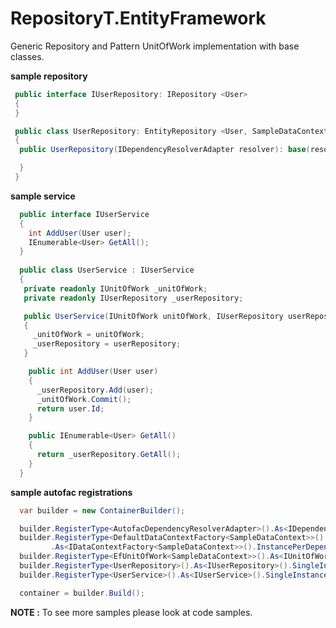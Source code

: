 RepositoryT.EntityFramework
========

Generic Repository and Pattern UnitOfWork implementation with base classes.

**sample repository**
```csharp
 public interface IUserRepository: IRepository <User> 
 {
 }

 public class UserRepository: EntityRepository <User, SampleDataContext> , IUserRepository 
 {
  public UserRepository(IDependencyResolverAdapter resolver): base(resolver) {

  }
 }
```

**sample service**
```csharp
  public interface IUserService
  {
    int AddUser(User user);
    IEnumerable<User> GetAll();
  }
  
  public class UserService : IUserService
  {
   private readonly IUnitOfWork _unitOfWork;
   private readonly IUserRepository _userRepository;

   public UserService(IUnitOfWork unitOfWork, IUserRepository userRepository)
   {
     _unitOfWork = unitOfWork;
     _userRepository = userRepository;
   }

    public int AddUser(User user)
    {
      _userRepository.Add(user);
      _unitOfWork.Commit();
      return user.Id;
    }

    public IEnumerable<User> GetAll()
    {
      return _userRepository.GetAll();
    }
  }
```

**sample autofac registrations**
```csharp
  var builder = new ContainerBuilder();

  builder.RegisterType<AutofacDependencyResolverAdapter>().As<IDependencyResolverAdapter>().SingleInstance();
  builder.RegisterType<DefaultDataContextFactory<SampleDataContext>>()
         .As<IDataContextFactory<SampleDataContext>>().InstancePerDependency();
  builder.RegisterType<EfUnitOfWork<SampleDataContext>>().As<IUnitOfWork>().SingleInstance();
  builder.RegisterType<UserRepository>().As<IUserRepository>().SingleInstance();
  builder.RegisterType<UserService>().As<IUserService>().SingleInstance();

  container = builder.Build();
```

**NOTE :** To see more samples please look at code samples.
